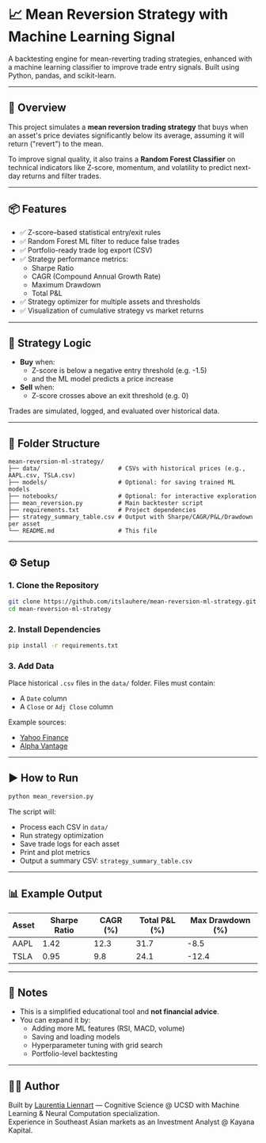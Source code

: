 # 📈 Mean Reversion Strategy with Machine Learning Signal

A backtesting engine for mean-reverting trading strategies, enhanced with a machine learning classifier to improve trade entry signals. Built using Python, pandas, and scikit-learn.

---

## 🚀 Overview

This project simulates a **mean reversion trading strategy** that buys when an asset's price deviates significantly below its average, assuming it will return ("revert") to the mean.

To improve signal quality, it also trains a **Random Forest Classifier** on technical indicators like Z-score, momentum, and volatility to predict next-day returns and filter trades.

---

## 📦 Features

- ✅ Z-score–based statistical entry/exit rules  
- ✅ Random Forest ML filter to reduce false trades  
- ✅ Portfolio-ready trade log export (CSV)  
- ✅ Strategy performance metrics:
  - Sharpe Ratio  
  - CAGR (Compound Annual Growth Rate)  
  - Maximum Drawdown  
  - Total P&L  
- ✅ Strategy optimizer for multiple assets and thresholds  
- ✅ Visualization of cumulative strategy vs market returns

---

## 🧠 Strategy Logic

- **Buy** when:
  - Z-score is below a negative entry threshold (e.g. -1.5)  
  - and the ML model predicts a price increase  
- **Sell** when:
  - Z-score crosses above an exit threshold (e.g. 0)

Trades are simulated, logged, and evaluated over historical data.

---

## 📂 Folder Structure

```
mean-reversion-ml-strategy/
├── data/                      # CSVs with historical prices (e.g., AAPL.csv, TSLA.csv)
├── models/                    # Optional: for saving trained ML models
├── notebooks/                 # Optional: for interactive exploration
├── mean_reversion.py          # Main backtester script
├── requirements.txt           # Project dependencies
├── strategy_summary_table.csv # Output with Sharpe/CAGR/P&L/Drawdown per asset
└── README.md                  # This file
```

---

## ⚙️ Setup

### 1. Clone the Repository
```bash
git clone https://github.com/itslauhere/mean-reversion-ml-strategy.git
cd mean-reversion-ml-strategy
```

### 2. Install Dependencies
```bash
pip install -r requirements.txt
```

### 3. Add Data
Place historical `.csv` files in the `data/` folder. Files must contain:
- A `Date` column  
- A `Close` or `Adj Close` column

Example sources:
- [Yahoo Finance](https://finance.yahoo.com)
- [Alpha Vantage](https://www.alphavantage.co)

---

## ▶️ How to Run

```bash
python mean_reversion.py
```

The script will:
- Process each CSV in `data/`  
- Run strategy optimization  
- Save trade logs for each asset  
- Print and plot metrics  
- Output a summary CSV: `strategy_summary_table.csv`

---

## 📊 Example Output

| Asset | Sharpe Ratio | CAGR (%) | Total P&L (%) | Max Drawdown (%) |
|-------|--------------|----------|----------------|-------------------|
| AAPL  | 1.42         | 12.3     | 31.7           | -8.5              |
| TSLA  | 0.95         | 9.8      | 24.1           | -12.4             |

---

## 📌 Notes

- This is a simplified educational tool and **not financial advice**.
- You can expand it by:
  - Adding more ML features (RSI, MACD, volume)
  - Saving and loading models
  - Hyperparameter tuning with grid search
  - Portfolio-level backtesting

---

## 👩‍💻 Author

Built by [Laurentia Liennart](https://github.com/itslauhere) — Cognitive Science @ UCSD with Machine Learning & Neural Computation specialization.  
Experience in Southeast Asian markets as an Investment Analyst @ Kayana Kapital.

